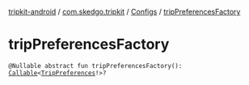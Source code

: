 [tripkit-android](../../index.md) / [com.skedgo.tripkit](../index.md) / [Configs](index.md) / [tripPreferencesFactory](./trip-preferences-factory.md)

# tripPreferencesFactory

`@Nullable abstract fun tripPreferencesFactory(): `[`Callable`](https://docs.oracle.com/javase/7/docs/api/java/util/concurrent/Callable.html)`<`[`TripPreferences`](../-trip-preferences/index.md)`!>?`